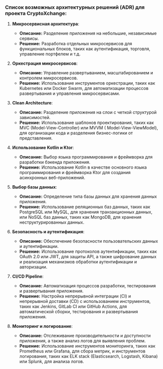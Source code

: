 ### Список возможных архитектурных решений (ADR) для проекта CryptoXchange:

1. **Микросервисная архитектура**:
    - **Описание:** Разделение приложения на небольшие, независимые сервисы.
    - **Решение:** Разработка отдельных микросервисов для функциональных блоков, таких как аутентификация, торговля,
      управление портфелем и т.д.

2. **Оркестрация микросервисов**:
    - **Описание:** Управление развертыванием, масштабированием и контролем микросервисов.
    - **Решение:** Использование инструментов оркестрации, таких как Kubernetes или Docker Swarm, для автоматизации
      процессов развертывания и управления микросервисами.

3. **Clean Architecture**:
    - **Описание:** Разделение приложения на слои с четкой структурой зависимостей.
    - **Решение:** Использование шаблонов проектирования, таких как MVC (Model-View-Controller) или MVVM (
      Model-View-ViewModel), для организации кода и разделения бизнес-логики от представления.

4. **Использование Kotlin и Ktor**:
    - **Описание:** Выбор языка программирования и фреймворка для разработки бэкенда приложения.
    - **Решение:** Использование Kotlin в качестве основного языка программирования и фреймворка Ktor для создания
      асинхронных веб-приложений.

5. **Выбор базы данных**:
    - **Описание:** Определение типа базы данных для хранения данных приложения.
    - **Решение:** Использование реляционных баз данных, таких как PostgreSQL или MySQL, для хранения транзакционных
      данных, или NoSQL баз данных, таких как MongoDB, для хранения неструктурированных данных.

6. **Безопасность и аутентификация**:
    - **Описание:** Обеспечение безопасности пользовательских данных и аутентификации.
    - **Решение:** Использование протоколов аутентификации, таких как OAuth 2.0 или JWT, для защиты API, а также
      шифрование данных и реализация механизмов обработки аутентификации и авторизации.

7. **CI/CD Pipeline**:
    - **Описание:** Автоматизация процессов разработки, тестирования и развертывания приложения.
    - **Решение:** Настройка непрерывной интеграции (CI) и непрерывной доставки (CD) с использованием инструментов,
      таких как Jenkins, GitLab CI или GitHub Actions, для автоматической сборки, тестирования и развертывания
      приложения.

8. **Мониторинг и логирование**:
    - **Описание:** Отслеживание производительности и доступности приложения, а также анализ логов для выявления
      проблем.
    - **Решение:** Использование инструментов мониторинга, таких как Prometheus или Grafana, для сбора метрик, и
      инструментов логирования, таких как ELK stack (Elasticsearch, Logstash, Kibana) или Splunk, для анализа логов.